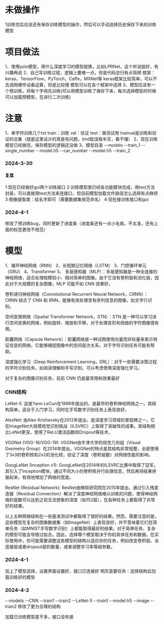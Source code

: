 # 未做操作
1训练完后应该还有保存训练模型的操作，然后可以手动选择历史保存下来的训练模型

# 项目做法
1、使用yolo模型，用什么深度学习的模型就换，比如LPRNet，这个听说挺好，有兴趣再说
2、自己写训练过程，逻辑上要难一点，但是代码总归有点简陋
    框架：keras，TensorFlow，PyTorch，Caffe，MXNet等
        keras框架比较简单，可以不去调用硬件设备运算，但是比较慢
    模型可以在各个框架中选择
3、模型应该有一个预训练，将每个字母先训练(可以用模型训练了保存下来，每次选择模型的时候可以加载预模型，在进行二次训练)

# 注意
1、单字符训练几个txt
    train：训练
    val：验证
    test：做测试用
    trainval是训练和验证的合集（就是这里设计的真是有问题，tmd耽误我半天，看不懂）
2、现在训练模型已经做完，保存模型的逻辑还没做
3、模型目录
    --models
        --train_1
            --single_number
                --model.h5
            --car_number
                --model.h5
        --train_2

### 2024-3-30
#### 复盘
1·现在已经做好gui两个训练接口
2·训练模型类已经各功能模块完成，用test方法封装，可以直接用test方法来连接口，但目前模型加载文件路径怎么选择有点麻烦
3·图像提取类：给名字即可（需要数据集规范命名）
4·现在接训练接口和gui

### 2024-4-1
修改了预训练bug，同时更新了进度条（进度条还有一点小毛病，不太准，还有上面的标签更改不规范）

# 模型
1、循环神经网络（RNN）
2、长短期记忆网络（LSTM）
3、门控循环单元（GRU）
4、Transformer
5、 多层感知器（MLP）：多层感知器是一种全连接的神经网络，适合处理规模较小、相对简单的图像。由于它没有卷积层和池化层，因此对于大规模的复杂图像，MLP 可能不如 CNN 效果好。

卷积递归神经网络（Convolutional Recurrent Neural Network，CRNN）：CRNN 结合了 CNN 和 RNN，能够有效处理含有序列信息的图像，如文字行识别。

空间变换网络（Spatial Transformer Network，STN）：STN 是一种可以学习进行空间变换的网络，例如旋转、缩放和平移，对于处理变形和扭曲的字符图像很有用。

胶囊网络（Capsule Network）：胶囊网络是一种试图使用向量而非标量来表示特征信息的网络，它能够捕捉图像中的空间层次关系，对于字符识别任务可能有帮助。

深度强化学习（Deep Reinforcement Learning，DRL）：对于一些需要决策过程的字符识别任务，如阅读理解和手写识别，可以考虑使用深度强化学习。

对于复杂的图像识别任务，目前 CNN 仍是最常用和效果最好

### CNN结构
LeNet-5: 这是Yann LeCun在1998年提出的，是最早的卷积神经网络之一。其结构简单，适合于入门学习，同时在手写数字识别任务上表现良好。

AlexNet: 由Alex Krizhevsky在2012年提出，是深度学习领域的里程碑之一。它在ImageNet大规模视觉识别挑战（ILSVRC）上取得了突破性的成果。其结构相比LeNet更深，使用了ReLU激活函数和Dropout等技术。

VGGNet (VGG-16/VGG-19): VGGNet由牛津大学的视觉几何组（Visual Geometry Group）在2014年提出。VGGNet的特点是其结构非常规整，全部使用了3x3的卷积核和2x2的池化核，验证了深度（卷积层数）对网络性能的影响。

GoogLeNet (Inception v1): GoogLeNet在2014年的ILSVRC比赛中取得了冠军。其引入了Inception模块，通过不同大小的卷积核并行处理信息，然后再将结果拼接起来，有效地增加了网络的宽度。

ResNet (Residual Network): ResNet由微软研究院在2015年提出，通过引入残差连接（Residual Connection）解决了深度神经网络难以训练的问题，使得神经网络的层数可以达到之前无法想象的深度（如152层），在各种任务上都取得了非常好的结果。

以上五种网络结构在一些基准测试中都取得了很好的结果。然而，需要注意的是，这些模型在复杂的图像数据集（如ImageNet）上表现良好，并不意味着它们在简单任务（如MNIST手写数字识别）上都能取得最好的结果。对于简单任务，复杂的模型可能会导致过拟合。因此，选择哪个模型取决于你的具体任务和数据。在实际使用中，你可能需要调整这些模型的结构以适应你的任务，例如改变卷积层、全连接层或者dropout层的数量，或者调整学习率等超参数。

### 2024-4-1
加上了模型选择，设置界面设置好，接口已连接好
明天首要任务：选择结构后加载训练好的模型

### 2024-4-2
--models
    --CNN
        --train1
        --train2
    --LeNet-5
        --train1
            --model.h5
            --image
        --train2
修改了更为合理的结构

加载已训练模型差不多，接口没有接